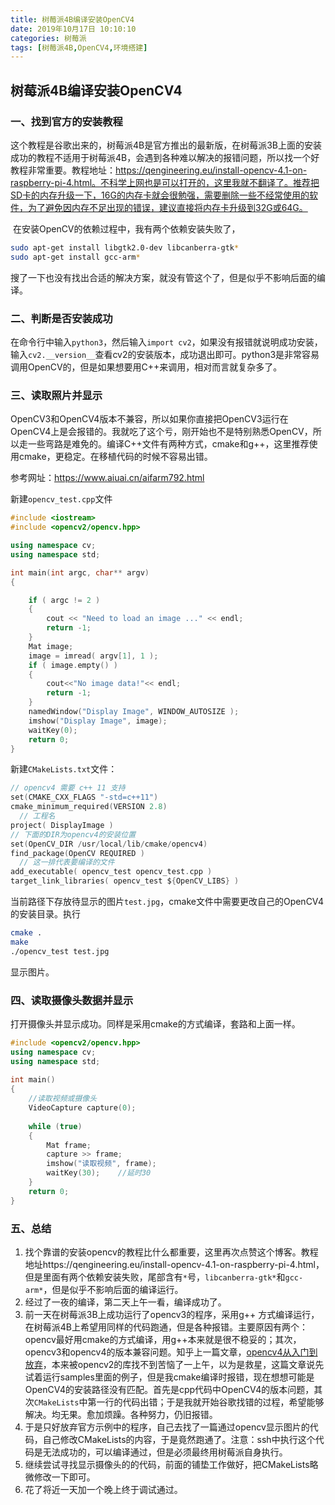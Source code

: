 ```yaml
---
title: 树莓派4B编译安装OpenCV4
date: 2019年10月17日 10:10:10
categories: 树莓派
tags: [树莓派4B,OpenCV4,环境搭建]
---
```


## 树莓派4B编译安装OpenCV4

### 一、找到官方的安装教程

​	这个教程是谷歌出来的，树莓派4B是官方推出的最新版，在树莓派3B上面的安装成功的教程不适用于树莓派4B，会遇到各种难以解决的报错问题，所以找一个好教程非常重要。教程地址：https://qengineering.eu/install-opencv-4.1-on-raspberry-pi-4.html。不科学上网也是可以打开的，这里我就不翻译了。推荐把SD卡的内存升级一下，16G的内存卡就会很勉强，需要删除一些不经常使用的软件，为了避免因内存不足出现的错误，建议直接将内存卡升级到32G或64G。

<!--more-->

​	在安装OpenCV的依赖过程中，我有两个依赖安装失败了，

```bash
sudo apt-get install libgtk2.0-dev libcanberra-gtk*
sudo apt-get install gcc-arm*
```

​	搜了一下也没有找出合适的解决方案，就没有管这个了，但是似乎不影响后面的编译。

### 二、判断是否安装成功

在命令行中输入`python3`，然后输入`import cv2`，如果没有报错就说明成功安装，输入`cv2.__version__`查看cv2的安装版本，成功退出即可。python3是非常容易调用OpenCV的，但是如果想要用C++来调用，相对而言就复杂多了。

### 三、读取照片并显示

​	OpenCV3和OpenCV4版本不兼容，所以如果你直接把OpenCV3运行在OpenCV4上是会报错的。我就吃了这个亏，刚开始也不是特别熟悉OpenCV，所以走一些弯路是难免的。编译C++文件有两种方式，cmake和g++，这里推荐使用cmake，更稳定。在移植代码的时候不容易出错。

参考网址：https://www.aiuai.cn/aifarm792.html

新建`opencv_test.cpp`文件

```C++
#include <iostream>
#include <opencv2/opencv.hpp>

using namespace cv;
using namespace std;

int main(int argc, char** argv)
{

    if ( argc != 2 )
    {
        cout << "Need to load an image ..." << endl;
        return -1;
    }
    Mat image;
    image = imread( argv[1], 1 );
    if ( image.empty() )
    {
        cout<<"No image data!"<< endl;
        return -1;
    }
    namedWindow("Display Image", WINDOW_AUTOSIZE );
    imshow("Display Image", image);
    waitKey(0);
    return 0;
}
```

新建`CMakeLists.txt`文件：

```C
// opencv4 需要 c++ 11 支持
set(CMAKE_CXX_FLAGS "-std=c++11")  
cmake_minimum_required(VERSION 2.8)
  // 工程名
project( DisplayImage )
// 下面的DIR为opencv4的安装位置
set(OpenCV_DIR /usr/local/lib/cmake/opencv4)
find_package(OpenCV REQUIRED )
  // 这一排代表要编译的文件
add_executable( opencv_test opencv_test.cpp )
target_link_libraries( opencv_test ${OpenCV_LIBS} )
```

当前路径下存放待显示的图片`test.jpg`，cmake文件中需要更改自己的OpenCV4的安装目录。执行

```bash
cmake . 
make
./opencv_test test.jpg
```

显示图片。

### 四、读取摄像头数据并显示

打开摄像头并显示成功。同样是采用cmake的方式编译，套路和上面一样。

```c++
#include <opencv2/opencv.hpp>
using namespace cv;
using namespace std;
 
int main()
{
	//读取视频或摄像头
	VideoCapture capture(0);
 
	while (true)
	{
		Mat frame;
		capture >> frame;
		imshow("读取视频", frame);
		waitKey(30);	//延时30
	}
	return 0;
}
```

### 五、总结

1. 找个靠谱的安装opencv的教程比什么都重要，这里再次点赞这个博客。教程地址https://qengineering.eu/install-opencv-4.1-on-raspberry-pi-4.html，但是里面有两个依赖安装失败，尾部含有`*`号，`libcanberra-gtk*`和`gcc-arm*`，但是似乎不影响后面的编译运行。
2. 经过了一夜的编译，第二天上午一看，编译成功了。
3. 前一天在树莓派3B上成功运行了opencv3的程序，采用g++ 方式编译运行，在树莓派4B上希望用同样的代码跑通，但是各种报错。主要原因有两个：opencv最好用cmake的方式编译，用g++本来就是很不稳妥的；其次，opencv3和opencv4的版本兼容问题。知乎上一篇文章，[opencv4从入门到放弃](https://zhuanlan.zhihu.com/p/54845295)，本来被opencv2的库找不到苦恼了一上午，以为是救星，这篇文章说先试着运行samples里面的例子，但是我cmake编译时报错，现在想想可能是OpenCV4的安装路径没有匹配。首先是cpp代码中OpenCV4的版本问题，其次`CMakeLists`中第一行的代码出错；于是我就开始谷歌找错的过程，希望能够解决。均无果。愈加烦躁。各种努力，仍旧报错。
4. 于是只好放弃官方示例中的程序，自己去找了一篇通过opencv显示图片的代码，自己修改CMakeLists的内容，于是竟然跑通了。注意：ssh中执行这个代码是无法成功的，可以编译通过，但是必须最终用树莓派自身执行。
5. 继续尝试寻找显示摄像头的的代码，前面的铺垫工作做好，把CMakeLists略微修改一下即可。
6. 花了将近一天加一个晚上终于调试通过。

